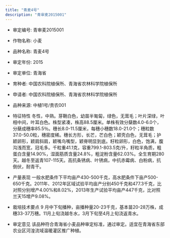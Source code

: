 ```yaml
---
title: "青麦4号"
description: "青审麦2015001"
---
```

* 审定编号:  青审麦2015001

*  作物名称:  小麦

*  品种名称:  青麦4号

*  审定年份:  2015

*  审定单位:  青海省

* 育种者:  中国农科院植保所、青海省农林科学院植保所

*  申请者:  中国农科院植保所、青海省农林科学院植保所

*  品种来源:  中植1号/贵农001

*  特征特性
冬性，中熟。芽鞘白色，幼苗半匍匐，绿色，无茸毛；叶片深绿，叶相中间，叶耳白色。株型紧凑，株高88.5厘米。单株有效分蘖数4.0-6.0个，分蘖成穗率85.5％。穗长8.0-11.5厘米，每穗小穗数18.0-21.0个；穗粒数37.0-50.0粒，穗密度稀。穗长方形，长芒，芒白色；颖壳白色，无茸毛；护颖卵形，颖肩斜肩，颖嘴鸟嘴型，颖脊明显到底。籽粒卵形，白色，饱满，腹沟浅而宽，冠毛多。千粒重41.1克，容重799.1-803.5克/升，籽粒半角质，粗蛋白含量14.90%，湿面筋质含量24.8%，粗淀粉含量62.03%。全生育期280天。越冬至返青107-115天。高抗条锈病、叶锈病，中抗赤霉病、白粉病，抗倒伏，耐青干。

*  产量表现
一般水肥条件下平均亩产430-500千克，高水肥条件下亩产500-650千克。2011年、2012年区域试验平均亩产分别450千克和477.3千克，比对照分别增产4.00%和8.02%，2013年生产试验平均亩产447千克，比对照兰天15增产9.08%。

*  栽培技术要点
9 月中下旬播种，亩播种量20-23千克，基本苗20-28万株，成穗33-37万穗。11月上旬浇越冬水，3月下旬至4月上旬浇返青水。

*  审定意见
该品种符合青海省小麦品种审定标准，通过审定。适宜在青海省东部农业区河湟流域温暖灌区推广种植。
